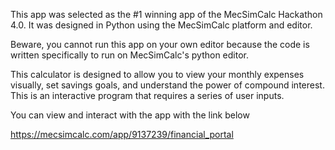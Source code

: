 This app was selected as the #1 winning app of the MecSimCalc Hackathon 4.0. It was designed in Python using the MecSimCalc platform and editor.

Beware, you cannot run this app on your own editor because the code is written specifically to run on MecSimCalc's python editor.

This calculator is designed to allow you to view your monthly expenses visually, set savings goals, and understand the power of compound interest. This is an interactive program that requires a series of user inputs.

You can view and interact with the app with the link below

https://mecsimcalc.com/app/9137239/financial_portal
